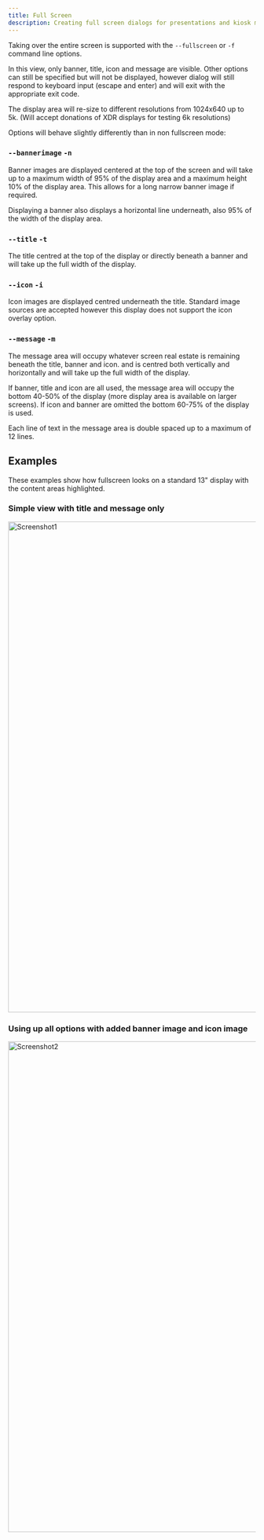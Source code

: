 ```yaml
---
title: Full Screen
description: Creating full screen dialogs for presentations and kiosk modes
---
```


Taking over the entire screen is supported with the `--fullscreen` or `-f` command line options.

In this view, only banner, title, icon and message are visible. Other options can still be specified but will not be displayed, however dialog will still respond to keyboard input (escape and enter) and will exit with the appropriate exit code.

The display area will re-size to different resolutions from 1024x640 up to 5k. (Will accept donations of XDR displays for testing 6k resolutions)

Options will behave slightly differently than in non fullscreen mode:

### `--bannerimage` `-n`

Banner images are displayed centered at the top of the screen and will take up to a maximum width of 95% of the display area and a maximum height 10% of the display area. This allows for a long narrow banner image if required.

Displaying a banner also displays a horizontal line underneath, also 95% of the width of the display area.

### `--title` `-t`

The title centred at the top of the display or directly beneath a banner and will take up the full width of the display.

### `--icon` `-i`

Icon images are displayed centred underneath the title.
Standard image sources are accepted however this display does not support the icon overlay option.

### `--message` `-m`

The message area will occupy whatever screen real estate is remaining beneath the title, banner and icon. and is centred both vertically and horizontally and will take up the full width of the display.

If banner, title and icon are all used, the message area will occupy the bottom 40-50% of the display (more display area is available on larger screens). If icon and banner are omitted the bottom 60-75% of the display is used.

Each line of text in the message area is double spaced up to a maximum of 12 lines.

## Examples

These examples show how fullscreen looks on a standard 13" display with the content areas highlighted.

### Simple view with title and message only

<img width="1000" alt="Screenshot1" src="https://user-images.githubusercontent.com/3598965/114690586-306d0280-9d5a-11eb-9504-1e2d25f93711.png">


### Using up all options with added banner image and icon image

<img width="1000" alt="Screenshot2" src="https://user-images.githubusercontent.com/3598965/114690604-3531b680-9d5a-11eb-94c5-242693f6d335.png">